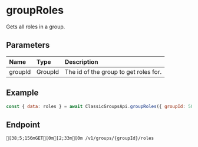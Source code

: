 
# groupRoles
Gets all roles in a group.


## Parameters
| Name    | Type    | Description                           |
| :------ | :------ | :------------------------------------ |
| groupId | GroupId | The id of the group to get roles for. |



## Example
```js copy showLineNumbers
const { data: roles } = await ClassicGroupsApi.groupRoles({ groupId: 5850082 }); 
```

## Endpoint
```ansi
[38;5;156mGET[0m[2;33m[0m /v1/groups/{groupId}/roles
```
  
